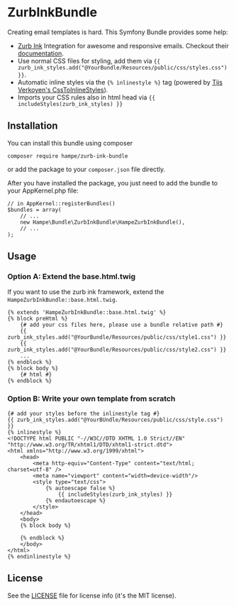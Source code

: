 # ZurbInkBundle
Creating email templates is hard.
This Symfony Bundle provides some help:

* [Zurb Ink](https://github.com/zurb/ink) Integration for awesome and responsive emails. Checkout  their [documentation](http://zurb.com/ink/docs.php).
* Use normal CSS files for styling, add them via `{{ zurb_ink_styles.add("@YourBundle/Resources/public/css/styles.css") }}`.
* Automatic inline styles via the `{% ìnlinestyle %}` tag (powered by [Tijs Verkoyen's CssToInlineStyles](https://github.com/tijsverkoyen/CssToInlineStyles)).
* Imports your CSS rules also in html head via `{{ includeStyles(zurb_ink_styles) }}`


## Installation
You can install this bundle using composer

    composer require hampe/zurb-ink-bundle
or add the package to your `composer.json` file directly.

After you have installed the package, you just need to add the bundle to your AppKernel.php file:

    // in AppKernel::registerBundles()
    $bundles = array(
        // ...
        new Hampe\Bundle\ZurbInkBundle\HampeZurbInkBundle(),
        // ...
    );

## Usage

### Option A: Extend the base.html.twig
If you want to use the zurb ink framework, extend the `HampeZurbInkBundle::base.html.twig`.

    {% extends 'HampeZurbInkBundle::base.html.twig' %}
    {% block preHtml %}
        {# add your css files here, please use a bundle relative path #}
        {{ zurb_ink_styles.add("@YourBundle/Resources/public/css/style1.css") }}
        {{ zurb_ink_styles.add("@YourBundle/Resources/public/css/style2.css") }}
        ...
    {% endblock %}
    {% block body %}
        {# html #}
    {% endblock %}

### Option B: Write your own template from scratch

    {# add your styles before the inlinestyle tag #}
    {{ zurb_ink_styles.add("@YourBUndle/Resources/public/css/style.css") }}
    {% inlinestyle %}
    <!DOCTYPE html PUBLIC "-//W3C//DTD XHTML 1.0 Strict//EN" "http://www.w3.org/TR/xhtml1/DTD/xhtml1-strict.dtd">
    <html xmlns="http://www.w3.org/1999/xhtml">
        <head>
            <meta http-equiv="Content-Type" content="text/html; charset=utf-8" />
            <meta name="viewport" content="width=device-width"/>
            <style type="text/css">
                {% autoescape false %}
                    {{ includeStyles(zurb_ink_styles) }}
                {% endautoescape %}
            </style>
        </head>
        <body>
        {% block body %}

        {% endblock %}
        </body>
    </html>
    {% endinlinestyle %}
## License
See the [LICENSE](LICENSE) file for license info (it's the MIT license).
